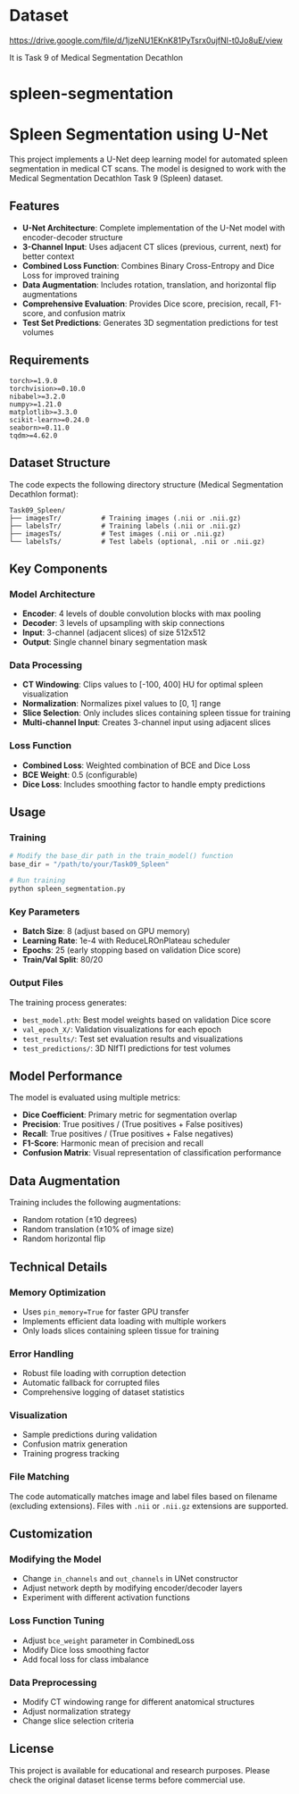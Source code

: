 # Dataset
https://drive.google.com/file/d/1jzeNU1EKnK81PyTsrx0ujfNl-t0Jo8uE/view

It is Task 9 of Medical Segmentation Decathlon

# spleen-segmentation
# Spleen Segmentation using U-Net

This project implements a U-Net deep learning model for automated spleen segmentation in medical CT scans. The model is designed to work with the Medical Segmentation Decathlon Task 9 (Spleen) dataset.

## Features

- **U-Net Architecture**: Complete implementation of the U-Net model with encoder-decoder structure
- **3-Channel Input**: Uses adjacent CT slices (previous, current, next) for better context
- **Combined Loss Function**: Combines Binary Cross-Entropy and Dice Loss for improved training
- **Data Augmentation**: Includes rotation, translation, and horizontal flip augmentations
- **Comprehensive Evaluation**: Provides Dice score, precision, recall, F1-score, and confusion matrix
- **Test Set Predictions**: Generates 3D segmentation predictions for test volumes

## Requirements

```
torch>=1.9.0
torchvision>=0.10.0
nibabel>=3.2.0
numpy>=1.21.0
matplotlib>=3.3.0
scikit-learn>=0.24.0
seaborn>=0.11.0
tqdm>=4.62.0
```

## Dataset Structure

The code expects the following directory structure (Medical Segmentation Decathlon format):

```
Task09_Spleen/
├── imagesTr/          # Training images (.nii or .nii.gz)
├── labelsTr/          # Training labels (.nii or .nii.gz)
├── imagesTs/          # Test images (.nii or .nii.gz)
└── labelsTs/          # Test labels (optional, .nii or .nii.gz)
```

## Key Components

### Model Architecture
- **Encoder**: 4 levels of double convolution blocks with max pooling
- **Decoder**: 3 levels of upsampling with skip connections
- **Input**: 3-channel (adjacent slices) of size 512x512
- **Output**: Single channel binary segmentation mask

### Data Processing
- **CT Windowing**: Clips values to [-100, 400] HU for optimal spleen visualization
- **Normalization**: Normalizes pixel values to [0, 1] range
- **Slice Selection**: Only includes slices containing spleen tissue for training
- **Multi-channel Input**: Creates 3-channel input using adjacent slices

### Loss Function
- **Combined Loss**: Weighted combination of BCE and Dice Loss
- **BCE Weight**: 0.5 (configurable)
- **Dice Loss**: Includes smoothing factor to handle empty predictions

## Usage

### Training

```python
# Modify the base_dir path in the train_model() function
base_dir = "/path/to/your/Task09_Spleen"

# Run training
python spleen_segmentation.py
```

### Key Parameters

- **Batch Size**: 8 (adjust based on GPU memory)
- **Learning Rate**: 1e-4 with ReduceLROnPlateau scheduler
- **Epochs**: 25 (early stopping based on validation Dice score)
- **Train/Val Split**: 80/20

### Output Files

The training process generates:
- `best_model.pth`: Best model weights based on validation Dice score
- `val_epoch_X/`: Validation visualizations for each epoch
- `test_results/`: Test set evaluation results and visualizations
- `test_predictions/`: 3D NIfTI predictions for test volumes

## Model Performance

The model is evaluated using multiple metrics:
- **Dice Coefficient**: Primary metric for segmentation overlap
- **Precision**: True positives / (True positives + False positives)
- **Recall**: True positives / (True positives + False negatives)
- **F1-Score**: Harmonic mean of precision and recall
- **Confusion Matrix**: Visual representation of classification performance

## Data Augmentation

Training includes the following augmentations:
- Random rotation (±10 degrees)
- Random translation (±10% of image size)
- Random horizontal flip

## Technical Details

### Memory Optimization
- Uses `pin_memory=True` for faster GPU transfer
- Implements efficient data loading with multiple workers
- Only loads slices containing spleen tissue for training

### Error Handling
- Robust file loading with corruption detection
- Automatic fallback for corrupted files
- Comprehensive logging of dataset statistics

### Visualization
- Sample predictions during validation
- Confusion matrix generation
- Training progress tracking


### File Matching
The code automatically matches image and label files based on filename (excluding extensions). Files with `.nii` or `.nii.gz` extensions are supported.

## Customization

### Modifying the Model
- Change `in_channels` and `out_channels` in UNet constructor
- Adjust network depth by modifying encoder/decoder layers
- Experiment with different activation functions

### Loss Function Tuning
- Adjust `bce_weight` parameter in CombinedLoss
- Modify Dice loss smoothing factor
- Add focal loss for class imbalance

### Data Preprocessing
- Modify CT windowing range for different anatomical structures
- Adjust normalization strategy
- Change slice selection criteria

## License

This project is available for educational and research purposes. Please check the original dataset license terms before commercial use.
